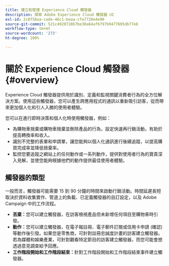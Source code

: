 ```yaml
---
title: 建立和管理 Experience Cloud 觸發器
description: 探索 Adobe Experience Cloud 觸發器 UI
exl-id: 2c8f58aa-cade-46c1-beaa-cfe7720e4e90
source-git-commit: 521c4920728b7be30a64af6797b9477695db77e8
workflow-type: tm+mt
source-wordcount: '273'
ht-degree: 100%

---
```


# 關於 Experience Cloud 觸發器 {#overview}

Experience Cloud 觸發器提供用於識別、定義和監視關鍵消費者行為的全方位解決方案。使用這些觸發器，您可以產生跨應用程式的通訊以重新吸引訪客，從而帶來更加個人化和引人入勝的使用者體驗。

您可以在進行即時決策和個人化時使用觸發器，例如：

* 為購物車捨棄或購物車捨棄並刪除產品的行為，設定快速再行銷活動，有助於提高轉換率和收入。
* 識別不完整的表單和申請單，讓您能夠以個人化通訊進行後續追蹤，以提高購買完成率並降低捨棄率。
* 監控您要追蹤之網站上的任何動作或一系列動作，提供對使用者行為的寶貴深入見解，並使您能夠根據他們的動作提供最佳使用者體驗。

## 觸發器的類型

一般而言，觸發器可能需要 15 到 90 分鐘的時間來啟動行銷活動。時間延遲長短取決於資料收集實作、管道上的負載、已定義觸發器的自訂設定，以及 Adobe Campaign 中的工作流程。

* **丟棄：**&#x200B;您可以建立觸發器，在訪客檢視產品但未新增任何項目至購物車時引發。
* **動作：**&#x200B;您可以建立觸發器，在電子報註冊、電子郵件訂閱或信用卡申請 (確認) 等動作後引發。如果您是零售商，可針對註冊忠誠度計畫的訪客建立觸發器。若為媒體和娛樂產業，可針對觀看特定節目的訪客建立觸發器，而您可能會想透過意見調查給予回應。
* **工作階段開始和工作階段結束：**&#x200B;針對工作階段開始和工作階段結束事件建立觸發器。
